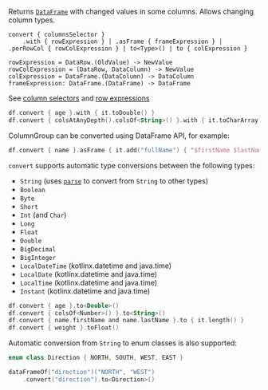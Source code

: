 [//]: # (title: convert)
<!---IMPORT org.jetbrains.kotlinx.dataframe.samples.api.Modify-->

Returns [`DataFrame`](DataFrame.md) with changed values in some columns. Allows changing column types.

```text
convert { columnsSelector }
    .with { rowExpression } | .asFrame { frameExpression } | .perRowCol { rowColExpression } | to<Type>() | to { colExpression }

rowExpression = DataRow.(OldValue) -> NewValue
rowColExpression = (DataRow, DataColumn) -> NewValue
colExpression = DataFrame.(DataColumn) -> DataColumn
frameExpression: DataFrame.(DataFrame) -> DataFrame
```

See [column selectors](ColumnSelectors.md) and [row expressions](DataRow.md#row-expressions)

<!---FUN convert-->

```kotlin
df.convert { age }.with { it.toDouble() }
df.convert { colsAtAnyDepth().colsOf<String>() }.with { it.toCharArray().toList() }
```

<dataFrame src="org.jetbrains.kotlinx.dataframe.samples.api.Modify.convert.html"/>
<!---END-->

ColumnGroup can be converted using DataFrame API, for example:

<!---FUN convertAsFrame-->

```kotlin
df.convert { name }.asFrame { it.add("fullName") { "$firstName $lastName" } }
```

<dataFrame src="org.jetbrains.kotlinx.dataframe.samples.api.Modify.convertAsFrame.html"/>
<!---END-->

`convert` supports automatic type conversions between the following types:
* `String` (uses [`parse`](parse.md) to convert from `String` to other types)
* `Boolean`
* `Byte`
* `Short`
* `Int` (and `Char`)
* `Long`
* `Float`
* `Double`
* `BigDecimal`
* `BigInteger`
* `LocalDateTime` (kotlinx.datetime and java.time)
* `LocalDate` (kotlinx.datetime and java.time)
* `LocalTime` (kotlinx.datetime and java.time)
* `Instant` (kotlinx.datetime and java.time)

<!---FUN convertTo-->

```kotlin
df.convert { age }.to<Double>()
df.convert { colsOf<Number>() }.to<String>()
df.convert { name.firstName and name.lastName }.to { it.length() }
df.convert { weight }.toFloat()
```

<dataFrame src="org.jetbrains.kotlinx.dataframe.samples.api.Modify.convertTo.html"/>
<!---END-->

Automatic conversion from `String` to enum classes is also supported:

```kotlin
enum class Direction { NORTH, SOUTH, WEST, EAST }
```

<!---FUN convertToEnum-->

```kotlin
dataFrameOf("direction")("NORTH", "WEST")
    .convert("direction").to<Direction>()
```

<dataFrame src="org.jetbrains.kotlinx.dataframe.samples.api.Modify.convertToEnum.html"/>
<!---END-->

